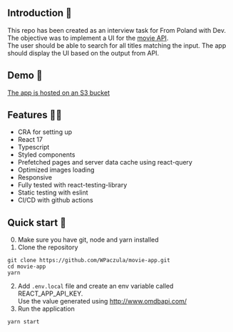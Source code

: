 ##  Introduction 👋

This repo has been created as an interview task for From Poland with Dev.
The objective was to implement a UI for the [movie API](http://www.omdbapi.com/).  
The user should be able to search for all titles matching the input. 
The app should display the UI based on the output from API.

## Demo 🚀

[The app is hosted on an S3 bucket](http://movie-app-wpaczula.s3-website-us-east-1.amazonaws.com/)
## Features 👨‍🏫

* CRA for setting up
* React 17
* Typescript
* Styled components
* Prefetched pages and server data cache using react-query
* Optimized images loading
* Responsive
* Fully tested with react-testing-library
* Static testing with eslint
* CI/CD with github actions

## Quick start 👟

0. Make sure you have git, node and yarn installed
1. Clone the repository
```
git clone https://github.com/WPaczula/movie-app.git
cd movie-app
yarn
```
2. Add `.env.local` file and create an env variable called REACT_APP_API_KEY.  
Use the value generated using http://www.omdbapi.com/
3. Run the application
```
yarn start
```